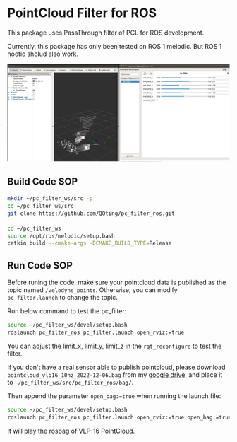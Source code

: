 # PointCloud Filter for ROS

This package uses PassThrough filter of PCL for ROS development.

Currently, this package has only been tested on ROS 1 melodic. But ROS 1 noetic sholud also work.

![](resource/pc_filter_ros_screenshot.png)

## Build Code SOP

```bash
mkdir ~/pc_filter_ws/src -p
cd ~/pc_filter_ws/src
git clone https://github.com/QQting/pc_filter_ros.git

cd ~/pc_filter_ws
source /opt/ros/melodic/setup.bash
catkin build --cmake-args -DCMAKE_BUILD_TYPE=Release
```

## Run Code SOP

Before runing the code, make sure your pointcloud data is published as the topic named `/velodyne_points`. Otherwise, you can modify `pc_filter.launch` to change the topic.

Run below command to test the pc_filter:

```bash
source ~/pc_filter_ws/devel/setup.bash
roslaunch pc_filter_ros pc_filter.launch open_rviz:=true
```

You can adjust the limit_x, limit_y, limit_z in the `rqt_reconfigure` to test the filter.

If you don't have a real sensor able to publish pointcloud, please download `pointcloud_vlp16_10hz_2022-12-06.bag` from my [google drive](https://drive.google.com/file/d/1SkRIc4VNWrtuuOMKD7t2YVnMX71_y6wz/view?usp=sharing), and place it to `~/pc_filter_ws/src/pc_filter_ros/bag/`.

Then append the parameter `open_bag:=true` when running the launch file:

```bash
source ~/pc_filter_ws/devel/setup.bash
roslaunch pc_filter_ros pc_filter.launch open_rviz:=true open_bag:=true
```

It will play the rosbag of VLP-16 PointCloud.

